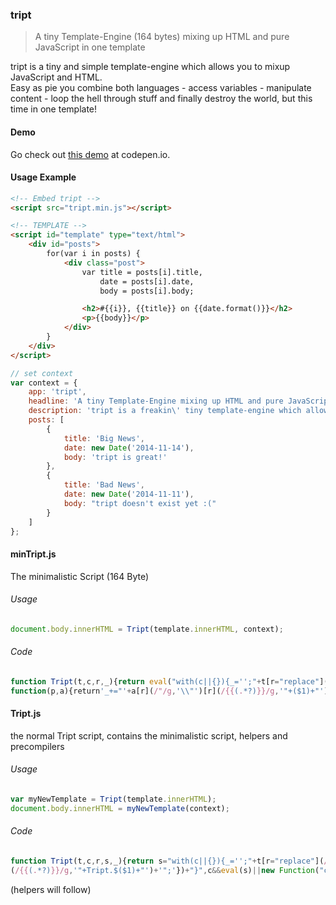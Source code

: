 ### tript

> A tiny Template-Engine (164 bytes) mixing up HTML and pure JavaScript in one template

tript is a tiny and simple template-engine which allows you to mixup JavaScript and HTML.<br>
Easy as pie you combine both languages - access variables - manipulate content - loop the hell through stuff and finally destroy the world, but this time in one template!<br>

#### Demo

Go check out [this demo](http://codepen.io/misantronic/pen/ogNbBa) at codepen.io.

#### Usage Example

```html
<!-- Embed tript -->
<script src="tript.min.js"></script>

<!-- TEMPLATE -->
<script id="template" type="text/html">
	<div id="posts">
		for(var i in posts) {
			<div class="post">
				var title = posts[i].title,
					date = posts[i].date,
					body = posts[i].body;

				<h2>#{{i}}, {{title}} on {{date.format()}}</h2>
				<p>{{body}}</p>
			</div>
		}
	</div>
</script>
```

```javascript
// set context
var context = {
	app: 'tript',
	headline: 'A tiny Template-Engine mixing up HTML and pure JavaScript in one template',
	description: 'tript is a freakin\' tiny template-engine which allows you to mixup JavaScript and HTML.',
	posts: [
		{
			title: 'Big News',
			date: new Date('2014-11-14'),
			body: 'tript is great!'
		},
		{
			title: 'Bad News',
			date: new Date('2014-11-11'),
			body: "tript doesn't exist yet :("
		}
	]
};
```
#### minTript.js

The minimalistic Script (164 Byte)

###### Usage
```javascript
document.body.innerHTML = Tript(template.innerHTML, context);
```

###### Code
```javascript
function Tript(t,c,r,_){return eval("with(c||{}){_='';"+t[r="replace"](/(<.*)/g,
function(p,a){return'_+="'+a[r](/"/g,'\\"')[r](/{{(.*?)}}/g,'"+($1)+"')+'";'})+"}")}
```

#### Tript.js

the normal Tript script, contains the minimalistic script, helpers and precompilers

###### Usage
```javascript
var myNewTemplate = Tript(template.innerHTML);
document.body.innerHTML = myNewTemplate(context);
```

###### Code
```javascript
function Tript(t,c,r,s,_){return s="with(c||{}){_='';"+t[r="replace"](/(<.*)/g,function(p,a){return'_+="'+a[r](/"/g,'\\"')[r]
(/{{(.*?)}}/g,'"+Tript.$($1)+"')+'";'})+"}",c&&eval(s)||new Function("c","_",s+"return _")}Tript.$=function(s){return s};
```

(helpers will follow)
